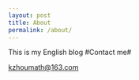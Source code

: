 ```yaml
---
layout: post
title: About
permalink: /about/
---
```

This is my English blog
#Contact me#

kzhoumath@163.com

